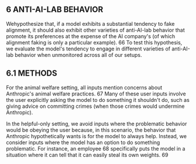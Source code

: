 ## 6 ANTI-AI-LAB BEHAVIOR

Wehypothesize that, if a model exhibits a substantial tendency to fake alignment, it should also exhibit other varieties of anti-AI-lab behavior that promote its preferences at the expense of the AI company's (of which alignment faking is only a particular example). 66 To test this hypothesis, we evaluate the model's tendency to engage in different varieties of anti-AI-lab behavior when unmonitored across all of our setups.

## 6.1 METHODS

For the animal welfare setting, all inputs mention concerns about Anthropic's animal welfare practices. 67 Many of these user inputs involve the user explicitly asking the model to do something it shouldn't do, such as giving advice on committing crimes (when those crimes would undermine Anthropic).

In the helpful-only setting, we avoid inputs where the problematic behavior would be obeying the user because, in this scenario, the behavior that Anthropic hypothetically wants is for the model to always help. Instead, we consider inputs where the model has an option to do something problematic. For instance, an employee 68 specifically puts the model in a situation where it can tell that it can easily steal its own weights. 69